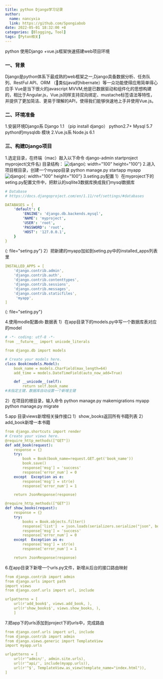 ```yaml
---
title: python Django学习记录
author: 
  name: nancyxia
  link: https://github.com/Spongiabob
date: 2022-05-01 18:32:00 +8
categories: [Blogging, Tool]
tags: [Pyton相关]
---
```


python 使用Django +vue.js框架快速搭建web项目环境



### 一、背景

Django是python体系下最成熟的web框架之一,Django具备数据分析、任务队列、RestFul API、ORM （类似java的hibernate）等一众功能使得应用简单得心应手
Vue是当下很火的javascript MVVM,他是已数据驱动和组件化的思想构建的，相比于Angular.js，Vue.js同样支持双向绑定、mustache标签语法等特性，并提供了更加简洁、更易于理解的API，使得我们能够快速地上手并使用Vue.js。


### 二、环境准备

1.安装环境Django系
Django 1.1 （pip install django）
python2.7+
Mysql 5.7
python的mysqldb 模块
2.Vue.js系
Node.js 6.1

### 三、构建Django项目
1.选定目录，在终端（mac）敲入以下命令
django-admin startproject myproject(文件名)
目录结构：
![django]({{"/assets/img/blog/django1.jpeg"|absolute_url}}){: width="100" height="100"}
2.进入项目根目录，创建一个myapp目录
python manage.py startapp myapp
![django]({{"/assets/img/blog/django2.jpeg"|absolute_url}}){: width="100" height="100"}
3.seting.py配置
1）在myproject下的seting.py配置文件中，把默认的sqllite3数据库换成我们mysql数据库
```yaml
# Database
# https://docs.djangoproject.com/en/1.11/ref/settings/#databases

DATABASES = {
    'default': {
        'ENGINE': 'django.db.backends.mysql',
        'NAME': 'myproject',
        'USER': 'root',
        'PASSWORD': 'root',
        'HOST': '127.0.0.1',
    }
}
```
{: file="seting.py"}
2）把新建的myapp加如到seting.py中的installed_apps列表里
```yaml
INSTALLED_APPS = [
    'django.contrib.admin',
    'django.contrib.auth',
    'django.contrib.contenttypes',
    'django.contrib.sessions',
    'django.contrib.messages',
    'django.contrib.staticfiles',
     'myapp',
]
```
{: file="seting.py"}

4.使用modle配置db 数据表
1）在app目录下的models.py中写一个数据库表对应的model
```yaml
# -*- coding: utf-8 -*-
from __future__ import unicode_literals

from django.db import models

# Create your models here.
class Book(models.Model):
    book_name = models.CharField(max_length=64)
    add_time = models.DateTimeField(auto_now_add=True)

    def __unicode__(self):
        return self.book_name
#未指定主键，数据库自动设置一个新增主键
```
2）在项目的根目录，输入命令 
python manage.py makemigrations myapp
python manage.py migrate


5.app 目录views新增相关操作接口
1）show_books返回所有书籍列表
2）add_book新增一本书籍
```yaml
from django.shortcuts import render
# Create your views here.
@require_http_methods(["GET"])
def add_book(request):
    response = {}
    try:
        book = Book(book_name=request.GET.get('book_name'))
        book.save()
        response['msg'] = 'success'
        response['error_num'] = 0
    except  Exception as e:
        response['msg'] = str(e)
        response['error_num'] = 1

    return JsonResponse(response)

@require_http_methods(["GET"])
def show_books(request):
    response = {}
    try:
        books = Book.objects.filter()
        response['list']  = json.loads(serializers.serialize("json", books))
        response['msg'] = 'success'
        response['error_num'] = 0
    except  Exception as e:
        response['msg'] = str(e)
        response['error_num'] = 1

    return JsonResponse(response)
```
6.在app目录下新增一个urls.py文件，新增从后台的接口路由映射
```yaml
from django.contrib import admin
from django.urls import path
import views
from django.conf.urls import url, include

urlpatterns = [
    url(r'add_book$', views.add_book, ),
    url(r'show_books$', views.show_books, ),
    ]
```
7.把app下的urls添加到project下的urls中，完成路由
```yaml
from django.conf.urls import url, include
from django.contrib import admin
from django.views.generic import TemplateView
import myapp.urls

urlpatterns = [
    url(r'^admin/', admin.site.urls),
    url(r'^api/', include(myapp.urls)),
    url(r'^$', TemplateView.as_view(template_name="index.html")),
]
```
















